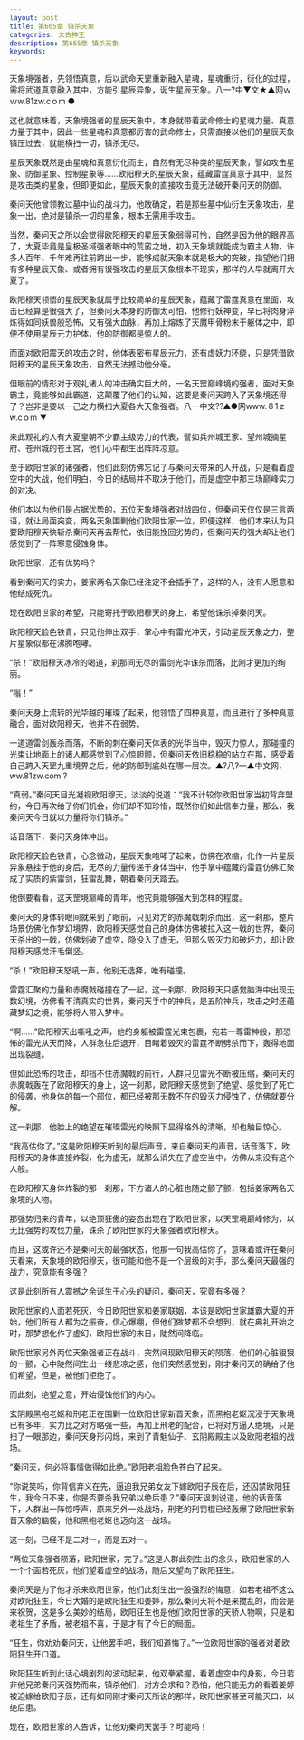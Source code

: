 ```yaml
---
layout: post
title: 第665章 镇杀天象
categories: 太古神王
description: 第665章 镇杀天象
keywords:
---
```


天象境强者，先领悟真意，后以武命天罡重新融入星魂，星魂重衍，衍化的过程，需将武道真意融入其中，方能引星辰异象，诞生星辰天象。八一?中▼文★▲网ｗｗw.81zw.cｏm ●

这也就意味着，天象境强者的星辰天象中，本身就带着武命修士的星魂力量、真意力量于其中，因此一些星魂和真意都厉害的武命修士，只需直接以他们的星辰天象镇压过去，就能横扫一切，镇杀无尽。

星辰天象既然是由星魂和真意衍化而生，自然有无尽种类的星辰天象，譬如攻击星象、防御星象、控制星象等……欧阳穆天的星辰天象，蕴藏雷霆真意于其中，显然是攻击类的星象，但即便如此，星辰天象的直接攻击竟无法破开秦问天的防御。

秦问天他曾领教过墓中仙的战斗力，他敢确定，若是那些墓中仙衍生天象攻击，星象一出，绝对是镇杀一切的星象，根本无需用手攻击。

当然，秦问天之所以会觉得欧阳穆天的星辰天象弱得可怜，自然是因为他的眼界高了，大夏毕竟是皇极圣域强者眼中的荒蛮之地，初入天象境就能成为霸主人物，许多人百年、千年难再往前跨出一步，能够成就天象本就是极大的突破，指望他们拥有多种星辰天象、或者拥有很强攻击的星辰天象根本不现实，那样的人早就离开大夏了。

欧阳穆天领悟的星辰天象就属于比较简单的星辰天象，蕴藏了雷霆真意在里面，攻击已经算是很强大了，但秦问天本身的防御太可怕，他修行妖神变，早已将肉身淬炼得如同妖兽般恐怖，又有强大血脉，再加上熔炼了天魔甲骨粉末于躯体之中，即便不使用星辰元力护体，他的防御都是惊人的。

而面对欧阳震天的攻击之时，他体表密布星辰元力，还有虚妖力环绕，只是凭借欧阳穆天的星辰天象攻击，自然无法撼动他分毫。

但眼前的情形对于观礼诸人的冲击确实巨大的，一名天罡巅峰境的强者，面对天象霸主，竟能够如此霸道，这颠覆了他们的认知，这要是秦问天跨入了天象境还得了？岂非是要以一己之力横扫大夏各大天象强者。八一中文??▲●网www.８1ｚw.cｏm ▼

来此观礼的人有大夏皇朝不少霸主级势力的代表，譬如兵州城王家、望州城摘星府、苍州城的苍王宫，他们心中都生出阵阵凉意。

至于欧阳世家的诸强者，他们此刻仿佛忘记了与秦问天带来的人开战，只是看着虚空中的大战，他们明白，今日的结局并不取决于他们，而是虚空中那三场巅峰实力的对决。

他们本以为他们是占据优势的，五位天象境强者对战四位，但秦问天仅仅是三言两语，就让局面突变，两名天象围剿他们欧阳世家一位，即便这样，他们本来认为只要欧阳穆天快斩杀秦问天再去帮忙，依旧能挽回劣势的，但秦问天的强大却让他们感觉到了一阵寒意侵蚀身体。

欧阳世家，还有优势吗？

看到秦问天的实力，姜家两名天象已经注定不会插手了，这样的人，没有人愿意和他结成死仇。

现在欧阳世家的希望，只能寄托于欧阳穆天的身上，希望他诛杀掉秦问天。

欧阳穆天脸色铁青，只见他伸出双手，掌心中有雷光冲天，引动星辰天象之力，整片星象似都在沸腾咆哮。

“杀！”欧阳穆天冰冷的喝道，刹那间无尽的雷剑光华诛杀而落，比刚才更加的绚丽。

“嗡！”

秦问天身上流转的光华越的璀璨了起来，他领悟了四种真意，而且进行了多种真意融合，面对欧阳穆天，他并不在弱势。

一道道雷剑轰杀而落，不断的刺在秦问天体表的光华当中，毁灭力惊人，那碰撞的光束让地面上的诸人都感觉到了心惊胆颤，但秦问天依旧稳稳的站立在那，感受着自己跨入天罡九重境界之后，他的防御到底处在哪一层次。▲?八?一▲中文网．ww.81zw.com ?

“真弱。”秦问天目光凝视欧阳穆天，淡淡的说道：“我不计较你欧阳世家当初背弃盟约，今日再次给了你们机会，你们却不知珍惜，既然你们如此信奉力量，那么，我秦问天今日就以力量将你们镇杀。”

话音落下，秦问天身体冲出。

欧阳穆天脸色铁青，心念微动，星辰天象咆哮了起来，仿佛在浓缩，化作一片星辰异象悬挂于他的身后，无尽的力量传递于身体当中，他手掌中蕴藏的雷霆仿佛汇聚成了实质的紫雷剑，狂雷乱舞，朝着秦问天踏去。

他倒要看看，这天罡境巅峰的青年，他究竟能够强大到怎样的程度。

秦问天的身体转眼间就来到了眼前，只见对方的赤魔戟刺杀而出，这一刹那，整片场景仿佛化作梦幻境界，欧阳穆天感觉自己的身体仿佛被拉入这一戟的世界，秦问天杀出的一戟，仿佛划破了虚空，隐没入了虚无，但那么毁灭力和破坏力，却让欧阳穆天感觉汗毛倒竖。

“杀！”欧阳穆天怒吼一声，他别无选择，唯有碰撞。

雷霆汇聚的力量和赤魔戟碰撞在了一起，这一刹那，欧阳穆天只感觉脑海中出现无数幻境，仿佛看不清真实的世界，秦问天手中的神兵，是五阶神兵，攻击之时还蕴藏梦幻之境，能够将人带入梦中。

“啊……”欧阳穆天出嘶吼之声，他的身躯被雷霆光束包裹，宛若一尊雷神般，那恐怖的雷光从天而降，人群急往后退开，目睹着毁灭的雷霆不断劈杀而下，轰得地面出现裂缝。

但如此恐怖的攻击，却挡不住赤魔戟的前行，人群只见雷光不断被压缩，秦问天的赤魔戟轰在了欧阳穆天的身上，这一刹那，欧阳穆天感觉到了绝望、感觉到了死亡的侵袭，他身体的每一个部位，都已经被那无数不在的毁灭力侵蚀了，仿佛就要分解。

这一刹那，他脸上的绝望在璀璨雷光的映照下显得格外的清晰，却也触目惊心。

“我高估你了。”这是欧阳穆天听到的最后声音，来自秦问天的声音，话音落下，欧阳穆天的身体直接炸裂，化为虚无，就那么消失在了虚空当中，仿佛从来没有这个人般。

在欧阳穆天身体炸裂的那一刹那，下方诸人的心脏也随之颤了颤，包括姜家两名天象境的人物。

那强势归来的青年，以绝顶狂傲的姿态出现在了欧阳世家，以天罡境巅峰修为，以无比强势的攻伐力量，诛杀了欧阳世家的天象强者欧阳穆天。

而且，这或许还不是秦问天的最强状态，他那一句我高估你了，意味着或许在秦问天看来，天象境的欧阳穆天，很可能和他不是一个层级的对手，那么秦问天最强的战力，究竟能有多强？

这是此刻所有人震撼之余诞生于心头的疑问，秦问天，究竟有多强？

欧阳世家的人面若死灰，今日欧阳世家和姜家联姻，本该是欧阳世家雄霸大夏的开始，他们所有人都为之振奋，信心爆棚，但他们做梦都不会想到，就在典礼开始之时，那梦想化作了虚幻，欧阳世家的末日，陡然间降临。

欧阳世家另外两位天象强者正在战斗，突然间现欧阳穆天的陨落，他们的心脏狠狠的一颤，心中陡然间生出一缕悲凉之感，他们突然感觉到，刚才秦问天的确给了他们希望，但是，被他们拒绝了。

而此刻，绝望之意，开始侵蚀他们的内心。

玄阴殿黑袍老妪和刑老正在围剿一位欧阳世家新晋天象，而黑袍老妪沉浸于天象境已有多年，实力比之对方略强一些，再加上刑老的配合，已将对方逼入绝境，只是扫了一眼那边，秦问天身形闪烁，来到了青魅仙子、玄阴殿殿主以及欧阳老祖的战场。

“秦问天，何必将事情做得如此绝。”欧阳老祖脸色苍白了起来。

“你说笑吗，你背信弃义在先，逼迫我兄弟女友下嫁欧阳子辰在后，还囚禁欧阳狂生，我今日不来，你是否要杀我兄弟以绝后患？”秦问天讽刺说道，他的话音落下，人群出一阵惊呼声，原来另外一处战场，刑老的刑罚棍已经轰爆了欧阳世家新晋天象的脑袋，他和黑袍老妪也迈向这一战场。

这一刻，已经不是二对一，而是五对一。

“两位天象强者陨落，欧阳世家，完了。”这是人群此刻生出的念头，欧阳世家的人一个个面若死灰，他们望着虚空的战场，随后又望向了欧阳狂生。

秦问天是为了他才杀来欧阳世家，他们此刻生出一股强烈的悔意，如若老祖不这么对欧阳狂生，今日大婚的是欧阳狂生和姜婷，那么秦问天将不是来搅乱的，而会是来祝贺，这是多么美妙的结局，欧阳狂生也是他们欧阳世家的天骄人物啊，只是和老祖生了矛盾，被老祖不喜，于是才有了今日的局面。

“狂生，你劝劝秦问天，让他罢手吧，我们知道悔了。”一位欧阳世家的强者对着欧阳狂生开口道。

欧阳狂生听到此话心境剧烈的波动起来，他双拳紧握，看着虚空中的身影，今日若非他兄弟秦问天强势而来，镇杀他们，对方会求和？恐怕，他只能无力的看着姜婷被迫嫁给欧阳子辰，还有如同刚才秦问天所说的那样，欧阳世家甚至可能灭口，以绝后患。

现在，欧阳世家的人告诉，让他劝秦问天罢手？可能吗！

